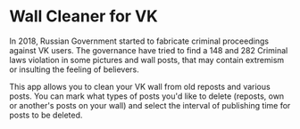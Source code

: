 # Wall Cleaner for VK
In 2018, Russian Government started to fabricate criminal proceedings against VK users. The governance have tried to find a 148 and 282 Criminal laws violation in some pictures and wall posts, that may contain extremism or insulting the feeling of believers.

This app allows you to clean your VK wall from old reposts and various posts. You can mark what types of posts you'd like to delete (reposts, own or another's posts on your wall) and select the interval of publishing time for posts to be deleted.
